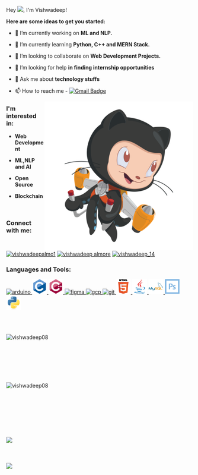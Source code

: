 Hey <img src="https://github.com/TheDudeThatCode/TheDudeThatCode/blob/master/Assets/Hi.gif" width="29">, I'm Vishwadeep!
<br>

**Here are some ideas to get you started:**

- 🔭 I’m currently working on **ML and NLP.**

- 🧠  I’m currently learning **Python, C++ and MERN Stack.**

- 👯 I’m looking to collaborate on **Web Development Projects.**

- 🤝 I’m looking for help **in finding internship opportunities**

- 💬 Ask me about **technology stuffs**

- 📫 How to reach me - [![Gmail Badge](https://img.shields.io/badge/-vishwadeep.almore@gmail.com-db4437?style=flat-square&logo=Gmail&logoColor=white&link=mailto:vishwadeep.almore@gmail.com)](mailto:vishwadeep.almore@gmail.com)

<img align="right" alt="PNG" src="https://github.com/karnatisrinivas/karnatisrinivas/blob/main/cat.png" width="400" height="400" />



<h3 align="left">I'm interested in:</h3>
<p align="left">
 
 - **Web Development**
 
 - **ML,NLP and AI**
 
 - **Open Source**
 
 - **Blockchain**
 
 <br>
<h3 align="left">Connect with me:</h3>
<p align="left">
 
<a href="https://twitter.com/vishwadeepalmo1" target="blank"><img align="center" src="https://raw.githubusercontent.com/rahuldkjain/github-profile-readme-generator/master/src/images/icons/Social/twitter.svg" alt="vishwadeepalmo1" height="30" width="40" /></a>
<a href="https://linkedin.com/in/vishwadeep almore" target="blank"><img align="center" src="https://raw.githubusercontent.com/rahuldkjain/github-profile-readme-generator/master/src/images/icons/Social/linked-in-alt.svg" alt="vishwadeep almore" height="30" width="40" /></a>
<a href="https://instagram.com/vishwadeep_14" target="blank"><img align="center" src="https://raw.githubusercontent.com/rahuldkjain/github-profile-readme-generator/master/src/images/icons/Social/instagram.svg" alt="vishwadeep_14" height="30" width="40" /></a>
</p>

<h3 align="left">Languages and Tools:</h3>
<p align="left"> <a href="https://www.arduino.cc/" target="_blank" rel="noreferrer"> <img src="https://cdn.worldvectorlogo.com/logos/arduino-1.svg" alt="arduino" width="40" height="40"/> </a> <a href="https://www.cprogramming.com/" target="_blank" rel="noreferrer"> <img src="https://raw.githubusercontent.com/devicons/devicon/master/icons/c/c-original.svg" alt="c" width="40" height="40"/> </a> <a href="https://www.w3schools.com/cpp/" target="_blank" rel="noreferrer"> <img src="https://raw.githubusercontent.com/devicons/devicon/master/icons/cplusplus/cplusplus-original.svg" alt="cplusplus" width="40" height="40"/> </a> <a href="https://www.figma.com/" target="_blank" rel="noreferrer"> <img src="https://www.vectorlogo.zone/logos/figma/figma-icon.svg" alt="figma" width="40" height="40"/> </a> <a href="https://cloud.google.com" target="_blank" rel="noreferrer"> <img src="https://www.vectorlogo.zone/logos/google_cloud/google_cloud-icon.svg" alt="gcp" width="40" height="40"/> </a> <a href="https://git-scm.com/" target="_blank" rel="noreferrer"> <img src="https://www.vectorlogo.zone/logos/git-scm/git-scm-icon.svg" alt="git" width="40" height="40"/> </a> <a href="https://www.w3.org/html/" target="_blank" rel="noreferrer"> <img src="https://raw.githubusercontent.com/devicons/devicon/master/icons/html5/html5-original-wordmark.svg" alt="html5" width="40" height="40"/> </a> <a href="https://www.java.com" target="_blank" rel="noreferrer"> <img src="https://raw.githubusercontent.com/devicons/devicon/master/icons/java/java-original.svg" alt="java" width="40" height="40"/> </a> <a href="https://www.mysql.com/" target="_blank" rel="noreferrer"> <img src="https://raw.githubusercontent.com/devicons/devicon/master/icons/mysql/mysql-original-wordmark.svg" alt="mysql" width="40" height="40"/> </a> <a href="https://www.photoshop.com/en" target="_blank" rel="noreferrer"> <img src="https://raw.githubusercontent.com/devicons/devicon/master/icons/photoshop/photoshop-line.svg" alt="photoshop" width="40" height="40"/> </a> <a href="https://www.python.org" target="_blank" rel="noreferrer"> <img src="https://raw.githubusercontent.com/devicons/devicon/master/icons/python/python-original.svg" alt="python" width="40" height="40"/> </a> </p>


<br></br><p><img align="left" src="https://github-readme-stats.vercel.app/api/top-langs?username=vishwadeep08&show_icons=true&locale=en&layout=compact" alt="vishwadeep08" /></p>

<br></br>
<br></br>

<br></br><p>&nbsp;<img align="left" src="https://github-readme-stats.vercel.app/api?username=vishwadeep08&show_icons=true&locale=en" alt="vishwadeep08" /></p>

<br></br>
<br></br>
<br></br>

<img src="https://github-readme-streak-stats.herokuapp.com/?user=vishwadeep08&">
<br></br>
<br></br>
<img src="https://activity-graph.herokuapp.com/graph?username=vishwadeep08&bg_color=58A6FF&color=000000&line=FFFFFF&point=27346F">

